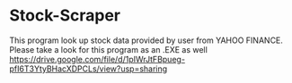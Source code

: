 # Stock-Scraper
This program look up stock data provided by user from YAHOO FINANCE.
Please take a look for this program as an .EXE as well
https://drive.google.com/file/d/1pIWrJtFBpueg-pfI6T3YtyBHacXDPCLs/view?usp=sharing
